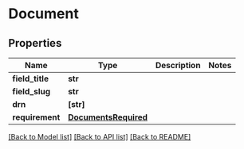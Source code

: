 # Document


## Properties
Name | Type | Description | Notes
------------ | ------------- | ------------- | -------------
**field_title** | **str** |  | 
**field_slug** | **str** |  | 
**drn** | **[str]** |  | 
**requirement** | [**DocumentsRequired**](DocumentsRequired.md) |  | 

[[Back to Model list]](../README.md#documentation-for-models) [[Back to API list]](../README.md#documentation-for-api-endpoints) [[Back to README]](../README.md)


